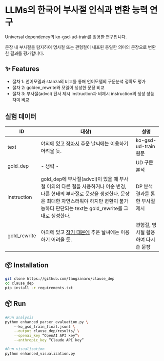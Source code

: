 
# LLMs의 한국어 부사절 인식과 변환 능력 연구
 
Universal dependency의 ko-gsd-ud-train를 활용한 연구입니다.

문장 내 부사절을 탐지하여 명사절 또는 관형절이 내포된 동일한 의미의 문장으로 변환한 결과를 평가합니다.

## ✨ Features
- 절차 1: 언어모델과 stanza의 비교를 통해 언어모델의 구문분석 정확도 평가
- 절차 2: golden_rewrite와 모델이 생성한 문장 비교
- 절차 3: 부사절(advcl) 단서 제시 instruction과 비제시 instruction의 생성 성능 차이 비교

## 실험 데이터
| ID    | 대상)           |        설명             |
| ---------- | -------------------------|------------------------- |
| text | 야외에 있고 <ins>작아서</ins> 추운 날씨에는 이용하기 어려울 듯.|ko-gsd-ud-train 원문|
| gold_dep | - 생략 - |UD 구문 분석 |
| instruction | gold_dep에 부사절(advcl)이 있을 때 부사절 이외의 다른 절을 사용하거나 어순 변경, 다른 형태의 부사절로 문장을 생성한다. 문장은 최대한 자연스러워야 하지만 변환이 불가능하다 판단되는 text는 gold_rewrite를 그대로 생성한다.|DP 분석 결과를 통한 부사절 제시|
|gold_rewrite|야외에 있고 <ins>작기 때문에</ins> 추운 날씨에는 이용하기 어려울 듯.|관형절, 명사절 활용하여 다시 쓴 문장|\


## 📦 Installation
```bash
git clone https://github.com/tangzanaro/clause_dep
cd clause_dep
pip install -r requirements.txt
```

## 📦 Run
```bash
#Run analysis
python enhanced_parser_evaluation.py \
    —-ko_gsd_train_final.jsonl \
    --output clause_dep/results/ \
    --openai_key “OpenAI API key”\
    --anthropic_key “Claude API key”

#Run visualization
python enhanced_visualization.py
